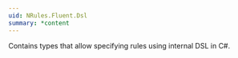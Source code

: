 ```yaml
---
uid: NRules.Fluent.Dsl
summary: *content
---
```

Contains types that allow specifying rules using internal DSL in C#.